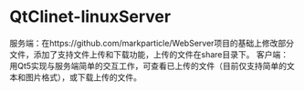 # QtClinet-linuxServer

服务端：在https://github.com/markparticle/WebServer项目的基础上修改部分文件，添加了支持文件上传和下载功能，上传的文件在share目录下。
客户端： 用Qt5实现与服务端简单的交互工作，可查看已上传的文件（目前仅支持简单的文本和图片格式），或下载上传的文件。
